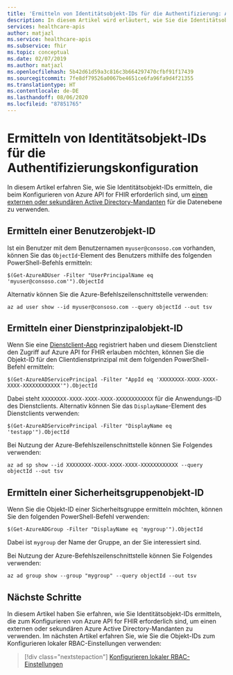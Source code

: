 ```yaml
---
title: 'Ermitteln von Identitätsobjekt-IDs für die Authentifizierung: Azure API for FHIR'
description: In diesem Artikel wird erläutert, wie Sie die Identitätsobjekt-IDs ausfindig machen, die zum Konfigurieren der Authentifizierung für Azure API for FHIR erforderlich sind.
services: healthcare-apis
author: matjazl
ms.service: healthcare-apis
ms.subservice: fhir
ms.topic: conceptual
ms.date: 02/07/2019
ms.author: matjazl
ms.openlocfilehash: 5b42d61d59a3c816c3b664297470cfbf91f17439
ms.sourcegitcommit: 7fe8df79526a0067be4651ce6fa96fa9d4f21355
ms.translationtype: HT
ms.contentlocale: de-DE
ms.lasthandoff: 08/06/2020
ms.locfileid: "87851765"
---
```

# <a name="find-identity-object-ids-for-authentication-configuration"></a>Ermitteln von Identitätsobjekt-IDs für die Authentifizierungskonfiguration

In diesem Artikel erfahren Sie, wie Sie Identitätsobjekt-IDs ermitteln, die beim Konfigurieren von Azure API for FHIR erforderlich sind, um [einen externen oder sekundären Active Directory-Mandanten](configure-local-rbac.md) für die Datenebene zu verwenden.

## <a name="find-user-object-id"></a>Ermitteln einer Benutzerobjekt-ID

Ist ein Benutzer mit dem Benutzernamen `myuser@consoso.com` vorhanden, können Sie das `ObjectId`-Element des Benutzers mithilfe des folgenden PowerShell-Befehls ermitteln:

```azurepowershell-interactive
$(Get-AzureADUser -Filter "UserPrincipalName eq 'myuser@consoso.com'").ObjectId
```

Alternativ können Sie die Azure-Befehlszeilenschnittstelle verwenden:

```azurecli-interactive
az ad user show --id myuser@consoso.com --query objectId --out tsv
```

## <a name="find-service-principal-object-id"></a>Ermitteln einer Dienstprinzipalobjekt-ID

Wenn Sie eine [Dienstclient-App](register-service-azure-ad-client-app.md) registriert haben und diesem Dienstclient den Zugriff auf Azure API for FHIR erlauben möchten, können Sie die Objekt-ID für den Clientdienstprinzipal mit dem folgenden PowerShell-Befehl ermitteln:

```azurepowershell-interactive
$(Get-AzureADServicePrincipal -Filter "AppId eq 'XXXXXXXX-XXXX-XXXX-XXXX-XXXXXXXXXXXX'").ObjectId
```

Dabei steht `XXXXXXXX-XXXX-XXXX-XXXX-XXXXXXXXXXXX` für die Anwendungs-ID des Dienstclients. Alternativ können Sie das `DisplayName`-Element des Dienstclients verwenden:

```azurepowershell-interactive
$(Get-AzureADServicePrincipal -Filter "DisplayName eq 'testapp'").ObjectId
```

Bei Nutzung der Azure-Befehlszeilenschnittstelle können Sie Folgendes verwenden:

```azurecli-interactive
az ad sp show --id XXXXXXXX-XXXX-XXXX-XXXX-XXXXXXXXXXXX --query objectId --out tsv
```

## <a name="find-a-security-group-object-id"></a>Ermitteln einer Sicherheitsgruppenobjekt-ID

Wenn Sie die Objekt-ID einer Sicherheitsgruppe ermitteln möchten, können Sie den folgenden PowerShell-Befehl verwenden:

```azurepowershell-interactive
$(Get-AzureADGroup -Filter "DisplayName eq 'mygroup'").ObjectId
```
Dabei ist `mygroup` der Name der Gruppe, an der Sie interessiert sind.

Bei Nutzung der Azure-Befehlszeilenschnittstelle können Sie Folgendes verwenden:

```azurecli-interactive
az ad group show --group "mygroup" --query objectId --out tsv
```

## <a name="next-steps"></a>Nächste Schritte

In diesem Artikel haben Sie erfahren, wie Sie Identitätsobjekt-IDs ermitteln, die zum Konfigurieren von Azure API for FHIR erforderlich sind, um einen externen oder sekundären Azure Active Directory-Mandanten zu verwenden. Im nächsten Artikel erfahren Sie, wie Sie die Objekt-IDs zum Konfigurieren lokaler RBAC-Einstellungen verwenden:
 
>[!div class="nextstepaction"]
>[Konfigurieren lokaler RBAC-Einstellungen](configure-local-rbac.md)
